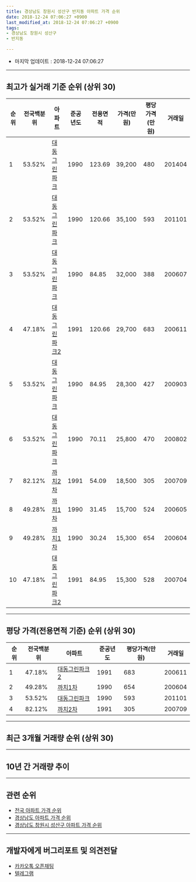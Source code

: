 ```yaml
---
title: 경상남도 창원시 성산구 반지동 아파트 가격 순위
date: 2018-12-24 07:06:27 +0900
last_modified_at: 2018-12-24 07:06:27 +0900
tags:
- 경상남도 창원시 성산구
- 반지동

---
```


* 마지막 업데이트 : 2018-12-24 07:06:27

---

## 최고가 실거래 기준 순위 (상위 30)


|순위|전국백분위|아파트|준공년도|전용면적|가격(만원)|평당가격(만원)|거래일|
|---|---|---|---|---|---|---|---|
|1|53.52%|[대동그린파크](https://search.naver.com/search.naver?query=%EA%B2%BD%EC%83%81%EB%82%A8%EB%8F%84+%EC%B0%BD%EC%9B%90%EC%8B%9C+%EC%84%B1%EC%82%B0%EA%B5%AC+%EB%B0%98%EC%A7%80%EB%8F%99+%EB%8C%80%EB%8F%99%EA%B7%B8%EB%A6%B0%ED%8C%8C%ED%81%AC)|1990|123.69|39,200|480|201404|
|2|53.52%|[대동그린파크](https://search.naver.com/search.naver?query=%EA%B2%BD%EC%83%81%EB%82%A8%EB%8F%84+%EC%B0%BD%EC%9B%90%EC%8B%9C+%EC%84%B1%EC%82%B0%EA%B5%AC+%EB%B0%98%EC%A7%80%EB%8F%99+%EB%8C%80%EB%8F%99%EA%B7%B8%EB%A6%B0%ED%8C%8C%ED%81%AC)|1990|120.66|35,100|593|201101|
|3|53.52%|[대동그린파크](https://search.naver.com/search.naver?query=%EA%B2%BD%EC%83%81%EB%82%A8%EB%8F%84+%EC%B0%BD%EC%9B%90%EC%8B%9C+%EC%84%B1%EC%82%B0%EA%B5%AC+%EB%B0%98%EC%A7%80%EB%8F%99+%EB%8C%80%EB%8F%99%EA%B7%B8%EB%A6%B0%ED%8C%8C%ED%81%AC)|1990|84.85|32,000|388|200607|
|4|47.18%|[대동그린파크2](https://search.naver.com/search.naver?query=%EA%B2%BD%EC%83%81%EB%82%A8%EB%8F%84+%EC%B0%BD%EC%9B%90%EC%8B%9C+%EC%84%B1%EC%82%B0%EA%B5%AC+%EB%B0%98%EC%A7%80%EB%8F%99+%EB%8C%80%EB%8F%99%EA%B7%B8%EB%A6%B0%ED%8C%8C%ED%81%AC2)|1991|120.66|29,700|683|200611|
|5|53.52%|[대동그린파크](https://search.naver.com/search.naver?query=%EA%B2%BD%EC%83%81%EB%82%A8%EB%8F%84+%EC%B0%BD%EC%9B%90%EC%8B%9C+%EC%84%B1%EC%82%B0%EA%B5%AC+%EB%B0%98%EC%A7%80%EB%8F%99+%EB%8C%80%EB%8F%99%EA%B7%B8%EB%A6%B0%ED%8C%8C%ED%81%AC)|1990|84.95|28,300|427|200903|
|6|53.52%|[대동그린파크](https://search.naver.com/search.naver?query=%EA%B2%BD%EC%83%81%EB%82%A8%EB%8F%84+%EC%B0%BD%EC%9B%90%EC%8B%9C+%EC%84%B1%EC%82%B0%EA%B5%AC+%EB%B0%98%EC%A7%80%EB%8F%99+%EB%8C%80%EB%8F%99%EA%B7%B8%EB%A6%B0%ED%8C%8C%ED%81%AC)|1990|70.11|25,800|470|200802|
|7|82.12%|[까치2차](https://search.naver.com/search.naver?query=%EA%B2%BD%EC%83%81%EB%82%A8%EB%8F%84+%EC%B0%BD%EC%9B%90%EC%8B%9C+%EC%84%B1%EC%82%B0%EA%B5%AC+%EB%B0%98%EC%A7%80%EB%8F%99+%EA%B9%8C%EC%B9%982%EC%B0%A8)|1991|54.09|18,500|305|200709|
|8|49.28%|[까치1차](https://search.naver.com/search.naver?query=%EA%B2%BD%EC%83%81%EB%82%A8%EB%8F%84+%EC%B0%BD%EC%9B%90%EC%8B%9C+%EC%84%B1%EC%82%B0%EA%B5%AC+%EB%B0%98%EC%A7%80%EB%8F%99+%EA%B9%8C%EC%B9%981%EC%B0%A8)|1990|31.45|15,700|524|200605|
|9|49.28%|[까치1차](https://search.naver.com/search.naver?query=%EA%B2%BD%EC%83%81%EB%82%A8%EB%8F%84+%EC%B0%BD%EC%9B%90%EC%8B%9C+%EC%84%B1%EC%82%B0%EA%B5%AC+%EB%B0%98%EC%A7%80%EB%8F%99+%EA%B9%8C%EC%B9%981%EC%B0%A8)|1990|30.24|15,300|654|200604|
|10|47.18%|[대동그린파크2](https://search.naver.com/search.naver?query=%EA%B2%BD%EC%83%81%EB%82%A8%EB%8F%84+%EC%B0%BD%EC%9B%90%EC%8B%9C+%EC%84%B1%EC%82%B0%EA%B5%AC+%EB%B0%98%EC%A7%80%EB%8F%99+%EB%8C%80%EB%8F%99%EA%B7%B8%EB%A6%B0%ED%8C%8C%ED%81%AC2)|1991|84.95|15,300|528|200704|


---

## 평당 가격(전용면적 기준) 순위 (상위 30)


|순위|전국백분위|아파트|준공년도|평당가격(만원)|거래일|
|---|---|---|---|---|---|
|1|47.18%|[대동그린파크2](https://search.naver.com/search.naver?query=%EA%B2%BD%EC%83%81%EB%82%A8%EB%8F%84+%EC%B0%BD%EC%9B%90%EC%8B%9C+%EC%84%B1%EC%82%B0%EA%B5%AC+%EB%B0%98%EC%A7%80%EB%8F%99+%EB%8C%80%EB%8F%99%EA%B7%B8%EB%A6%B0%ED%8C%8C%ED%81%AC2)|1991|683|200611|
|2|49.28%|[까치1차](https://search.naver.com/search.naver?query=%EA%B2%BD%EC%83%81%EB%82%A8%EB%8F%84+%EC%B0%BD%EC%9B%90%EC%8B%9C+%EC%84%B1%EC%82%B0%EA%B5%AC+%EB%B0%98%EC%A7%80%EB%8F%99+%EA%B9%8C%EC%B9%981%EC%B0%A8)|1990|654|200604|
|3|53.52%|[대동그린파크](https://search.naver.com/search.naver?query=%EA%B2%BD%EC%83%81%EB%82%A8%EB%8F%84+%EC%B0%BD%EC%9B%90%EC%8B%9C+%EC%84%B1%EC%82%B0%EA%B5%AC+%EB%B0%98%EC%A7%80%EB%8F%99+%EB%8C%80%EB%8F%99%EA%B7%B8%EB%A6%B0%ED%8C%8C%ED%81%AC)|1990|593|201101|
|4|82.12%|[까치2차](https://search.naver.com/search.naver?query=%EA%B2%BD%EC%83%81%EB%82%A8%EB%8F%84+%EC%B0%BD%EC%9B%90%EC%8B%9C+%EC%84%B1%EC%82%B0%EA%B5%AC+%EB%B0%98%EC%A7%80%EB%8F%99+%EA%B9%8C%EC%B9%982%EC%B0%A8)|1991|305|200709|


---

## 최근 3개월 거래량 순위 (상위 30)


<div style="width:100%;">
    <canvas id="deal_count_ranking" height="250"></canvas>
</div>


<script>
new Chart(document.getElementById("deal_count_ranking"), {
    type: 'horizontalBar',
    data: {
        labels: ['대동그린파크', '까치2차', '까치1차'],
        datasets: [{
            label: '실거래 수',
            data: [15, 3, 2],
            borderColor: "rgba(255, 0, 128, 1)",
            backgroundColor: "rgba(255, 0, 128, 0.5)",
            fill: false,
        }]
    },
    options: {
        responsive: true,
        title: {
            display: true,
            text: '최근 3개월 거래량 순위'
        },
        tooltips: {
            mode: 'index',
            intersect: false,
            callbacks: {
                title: function(tooltipItems, data) {
                    return "실거래 수:";
                },
                label: function(tooltipItem, data) {
                    return data.labels[tooltipItem.index] + ": " + tooltipItem.xLabel;
                }
            }
        },
        hover: {
            mode: 'nearest',
            intersect: true
        },
        scales: {
            xAxes: [{
                display: true,
                scaleLabel: {
                    display: true,
                    labelString: '실거래 수'
                },
                ticks: {
                    suggestedMin: 0,
                }
            }],
            yAxes: [{
                display: true,
                ticks: {
                    autoSkip: false,
                    callback: function(value, index, values) {
                        if (value.length > 15)
                            return value.substr(0, 13) + "...";
                        else
                            return value;
                    }
                },
                scaleLabel: {
                    display: false,
                }
            }]
        }
    }
});

</script>


---

## 10년 간 거래량 추이


<div style="width:100%;">
    <canvas id="deal_progress" height="250"></canvas>
</div>

<script>
new Chart(document.getElementById("deal_progress"), {
    type: 'line',
    data: {
        labels: ['200812','200901','200902','200903','200904','200905','200906','200907','200908','200909','200910','200911','200912','201001','201002','201003','201004','201005','201006','201007','201008','201009','201010','201011','201012','201101','201102','201103','201104','201105','201106','201107','201108','201109','201110','201111','201112','201201','201202','201203','201204','201205','201206','201207','201208','201209','201210','201211','201212','201301','201302','201303','201304','201305','201306','201307','201308','201309','201310','201311','201312','201401','201402','201403','201404','201405','201406','201407','201408','201409','201410','201411','201412','201501','201502','201503','201504','201505','201506','201507','201508','201509','201510','201511','201512','201601','201602','201603','201604','201605','201606','201607','201608','201609','201610','201611','201612','201701','201702','201703','201704','201705','201706','201707','201708','201709','201710','201711','201712','201801','201802','201803','201804','201805','201806','201807','201808','201809','201810','201811','201812'],
        datasets: [{
            label: '실거래 수',
            pointRadius: 1,
            data: [3, 9, 13, 15, 13, 12, 12, 13, 21, 9, 18, 19, 16, 19, 24, 31, 26, 16, 19, 10, 8, 13, 25, 20, 30, 26, 26, 16, 11, 10, 9, 7, 15, 10, 11, 12, 7, 6, 8, 9, 6, 9, 7, 4, 7, 9, 10, 11, 6, 11, 14, 13, 17, 12, 15, 7, 6, 9, 18, 12, 12, 11, 21, 30, 15, 18, 11, 9, 16, 22, 14, 24, 14, 14, 16, 32, 17, 22, 9, 14, 15, 8, 16, 6, 10, 4, 16, 27, 10, 12, 7, 14, 18, 10, 10, 7, 7, 5, 1, 6, 8, 6, 5, 2, 5, 5, 1, 4, 2, 6, 10, 5, 5, 4, 3, 3, 2, 2, 10, 10, 0],
            borderColor: "rgba(255, 201, 14, 1)",
            backgroundColor: "rgba(255, 201, 14, 0.5)",
            fill: true,
        }]
    },
    options: {
        responsive: true,
        title: {
            display: true,
            text: '10년간 거래량 추이'
        },
        tooltips: {
            mode: 'index',
            intersect: false,
        },
        hover: {
            mode: 'nearest',
            intersect: true
        },
        scales: {
            xAxes: [{
                display: true,
                scaleLabel: {
                    display: true,
                    labelString: '년/월'
                }
            }],
            yAxes: [{
                display: true,
                ticks: {
                    suggestedMin: 0,
                },
                scaleLabel: {
                    display: true,
                    labelString: '실거래 수'
                }
            }]
        }
    }
});

</script>


---

## 관련 순위

- [전국 아파트 가격 순위](https://inasie.github.io/apt-ranking/전국)
- [경상남도 아파트 가격 순위](https://inasie.github.io/apt-ranking/경상남도)
- [경상남도 창원시 성산구 아파트 가격 순위](https://inasie.github.io/apt-ranking/경상남도-창원시-성산구)


---

## 개발자에게 버그리포트 및 의견전달

- [카카오톡 오픈채팅](https://open.kakao.com/o/gLJUAP4)
- [텔레그램](https://t.me/inasie)

